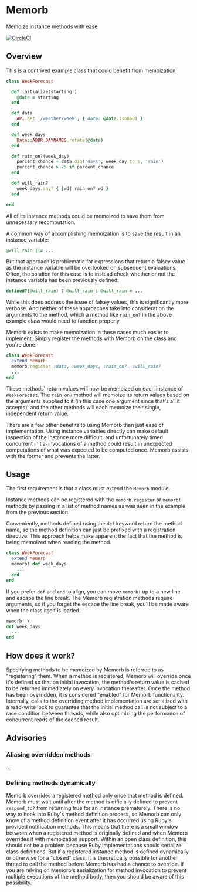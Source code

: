 # Memorb

Memoize instance methods with ease.

[![CircleCI](https://circleci.com/gh/pjrebsch/memorb/tree/master.svg?style=svg)](https://circleci.com/gh/pjrebsch/memorb/tree/master)

## Overview

This is a contrived example class that could benefit from memoization:

```ruby
class WeekForecast

  def initialize(starting:)
    @date = starting
  end

  def data
    API.get '/weather/week', { date: @date.iso8601 }
  end

  def week_days
    Date::ABBR_DAYNAMES.rotate(@date)
  end

  def rain_on?(week_day)
    percent_chance = data.dig('days', week_day.to_s, 'rain')
    percent_chance > 75 if percent_chance
  end

  def will_rain?
    week_days.any? { |wd| rain_on? wd }
  end

end
```

All of its instance methods could be memoized to save them from unnecessary recomputation.

A common way of accomplishing memoization is to save the result in an instance variable:

```ruby
@will_rain ||= ...
```

But that approach is problematic for expressions that return a falsey value as the instance variable will be overlooked on subsequent evaluations. Often, the solution for this case is to instead check whether or not the instance variable has been previously defined:

```ruby
defined?(@will_rain) ? @will_rain : @will_rain = ...
```

While this does address the issue of falsey values, this is significantly more verbose. And neither of these approaches take into consideration the arguments to the method, which a method like `rain_on?` in the above example class would need to function properly.

Memorb exists to make memoization in these cases much easier to implement. Simply register the methods with Memorb on the class and you're done:

```ruby
class WeekForecast
  extend Memorb
  memorb.register :data, :week_days, :rain_on?, :will_rain?
  ...
end
```

These methods' return values will now be memoized on each instance of `WeekForecast`. The `rain_on?` method will memoize its return values based on the arguments supplied to it (in this case one argument since that's all it accepts), and the other methods will each memoize their single, independent return value.

There are a few other benefits to using Memorb than just ease of implementation. Using instance variables directly can make default inspection of the instance more difficult, and unfortunately timed concurrent initial invocations of a method could result in unexpected computations of what was expected to be computed once. Memorb assists with the former and prevents the latter.

## Usage

The first requirement is that a class must extend the `Memorb` module.

Instance methods can be registered with the `memorb.register` or `memorb!` methods by passing in a list of method names as was seen in the example from the previous section.

Conveniently, methods defined using the `def` keyword return the method name, so the method definition can just be prefixed with a registration directive. This approach helps make apparent the fact that the method is being memoized when reading the method.

```ruby
class WeekForecast
  extend Memorb
  memorb! def week_days
    ...
  end
end
```

If you prefer `def` and `end` to align, you can move `memorb!` up to a new line and escape the line break. The Memorb registration methods require arguments, so if you forget the escape the line break, you'll be made aware when the class itself is loaded.

```ruby
memorb! \
def week_days
  ...
end
```

## How does it work?

Specifying methods to be memoized by Memorb is referred to as "registering" them. When a method is registered, Memorb will override once it's defined so that on initial invocation, the method's return value is cached to be returned immediately on every invocation thereafter. Once the method has been overridden, it is considered "enabled" for Memorb functionality. Internally, calls to the overriding method implementation are serialized with a read-write lock to guarantee that the initial method call is not subject to a race condition between threads, while also optimizing the performance of concurrent reads of the cached result.

## Advisories

### Aliasing overridden methods

...

### Defining methods dynamically

Memorb overrides a registered method only once that method is defined. Memorb must wait until after the method is officially defined to prevent `respond_to?` from returning true for an instance prematurely. There is no way to hook into Ruby's method definition process, so Memorb can only know of a method definition event after it has occurred using Ruby's provided notification methods. This means that there is a small window between when a registered method is originally defined and when Memorb overrides it with memoization support. Within an open class definition, this should not be a problem because Ruby implementations should serialize class definitions. But if a registered instance method is defined dynamically or otherwise for a "closed" class, it is theoretically possible for another thread to call the method before Memorb has had a chance to override. If you are relying on Memorb's serialization for method invocation to prevent multiple executions of the method body, then you should be aware of this possibility.
